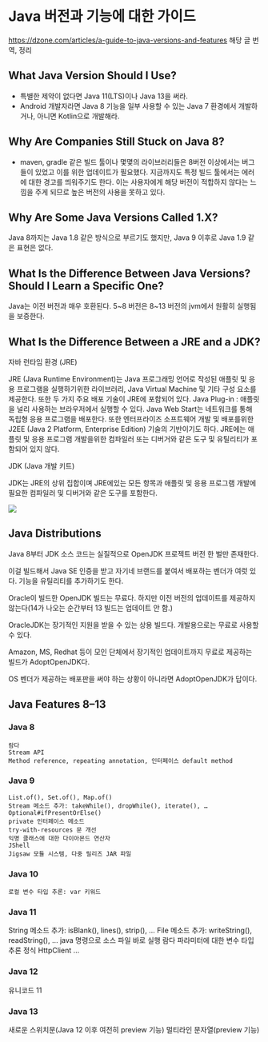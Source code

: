 # Java 버전과 기능에 대한 가이드

https://dzone.com/articles/a-guide-to-java-versions-and-features 해당 글 번역, 정리

## What Java Version Should I Use?

- 특별한 제약이 없다면 Java 11(LTS)이나 Java 13을 써라.
- Android 개발자라면 Java 8 기능을 일부 사용할 수 있는 Java 7 환경에서 개발하거나, 아니면 Kotlin으로 개발해라.

## Why Are Companies Still Stuck on Java 8?

- maven, gradle 같은 빌드 툴이나 몇몇의 라이브러리들은 8버전 이상에서는 버그들이 있었고 이를 위한 업데이트가 필요했다. 지금까지도 특정 빌드 툴에서는 에러에 대한 경고를 띄워주기도 한다. 이는 사용자에게 해당 버전이 적합하지 않다는 느낌을 주게 되므로 높은 버전의 사용을 못하고 있다.


## Why Are Some Java Versions Called 1.X?

Java 8까지는 Java 1.8 같은 방식으로 부르기도 했지만, Java 9 이후로 Java 1.9 같은 표현은 없다.

## What Is the Difference Between Java Versions? Should I Learn a Specific One?

Java는 이전 버전과 매우 호환된다.
5~8 버전은 8~13 버전의 jvm에서 원활히 실행됨을 보증한다.


## What Is the Difference Between a JRE and a JDK?

자바 런타임 환경 (JRE)

JRE (Java Runtime Environment)는 Java 프로그래밍 언어로 작성된 애플릿 및 응용 프로그램을 실행하기위한 라이브러리, Java Virtual Machine 및 기타 구성 요소를 제공한다. 또한 두 가지 주요 배포 기술이 JRE에 포함되어 있다. Java Plug-in : 애플릿을 널리 사용하는 브라우저에서 실행할 수 있다. Java Web Start는 네트워크를 통해 독립형 응용 프로그램을 배포한다. 또한 엔터프라이즈 소프트웨어 개발 및 배포를위한 J2EE (Java 2 Platform, Enterprise Edition) 기술의 기반이기도 하다. JRE에는 애플릿 및 응용 프로그램 개발을위한 컴파일러 또는 디버거와 같은 도구 및 유틸리티가 포함되어 있지 않다.

JDK (Java 개발 키트)

JDK는 JRE의 상위 집합이며 JRE에있는 모든 항목과 애플릿 및 응용 프로그램 개발에 필요한 컴파일러 및 디버거와 같은 도구를 포함한다.

<img src="https://i.stack.imgur.com/AaveN.png">

## Java Distributions

Java 8부터 JDK 소스 코드는 실질적으로 OpenJDK 프로젝트 버전 한 벌만 존재한다.

이걸 빌드해서 Java SE 인증을 받고 자기네 브랜드를 붙여서 배포하는 벤더가 여럿 있다. 기능을 유틸리티를 추가하기도 한다.

Oracle이 빌드한 OpenJDK 빌드는 무료다. 하지만 이전 버전의 업데이트를 제공하지 않는다(14가 나오는 순간부터 13 빌드는 업데이트 안 함.)

OracleJDK는 장기적인 지원을 받을 수 있는 상용 빌드다. 개발용으로는 무료로 사용할 수 있다.

Amazon, MS, Redhat 등이 모인 단체에서 장기적인 업데이트까지 무료로 제공하는 빌드가 AdoptOpenJDK다.

OS 벤더가 제공하는 배포판을 써야 하는 상황이 아니라면 AdoptOpenJDK가 답이다.


## Java Features 8–13

### Java 8
    람다
    Stream API
    Method reference, repeating annotation, 인터페이스 default method

### Java 9
    List.of(), Set.of(), Map.of()
    Stream 메소드 추가: takeWhile(), dropWhile(), iterate(), …
    Optional#ifPresentOrElse()
    private 인터페이스 메소드
    try-with-resources 문 개선
    익명 클래스에 대한 다이아몬드 연산자
    JShell
    Jigsaw 모듈 시스템, 다중 릴리즈 JAR 파일

### Java 10
    로컬 변수 타입 추론: var 키워드

### Java 11
String 메소드 추가: isBlank(), lines(), strip(), …
File 메소드 추가: writeString(), readString(), …
java 명령으로 소스 파일 바로 실행
람다 파라미터에 대한 변수 타입 추론
정식 HttpClient
…

### Java 12
유니코드 11

### Java 13
새로운 스위치문(Java 12 이후 여전히 preview 기능)
멀티라인 문자열(preview 기능)
